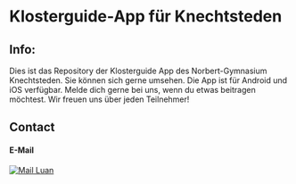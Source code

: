 # Klosterguide-App für Knechtsteden

## Info:

Dies ist das Repository der Klosterguide App des Norbert-Gymnasium Knechtsteden. Sie können sich gerne umsehen. Die App ist für Android und iOS verfügbar.
Melde dich gerne bei uns, wenn du etwas beitragen möchtest. Wir freuen uns über jeden Teilnehmer!

## Contact

#### E-Mail
[![Mail Luan][gmail_logo]][klosterguide-mail]

[gmail_logo]: https://user-images.githubusercontent.com/6497827/62424751-c1b85480-b6f0-11e9-97de-096c0a980829.png

[klosterguide-mail]: mailto:klosterguide@norbert-gymnasium.de?subject=Regarding%20KlosterApp&body=Hi
